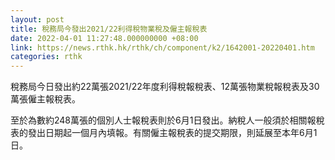 ```yaml
---
layout: post
title: 稅務局今發出2021/22利得稅物業稅及僱主報稅表
date: 2022-04-01 11:27:48.000000000 +08:00
link: https://news.rthk.hk/rthk/ch/component/k2/1642001-20220401.htm
categories: rthk
---
```


稅務局今日發出約22萬張2021/22年度利得稅報稅表、12萬張物業稅報稅表及30萬張僱主報稅表。

至於為數約248萬張的個別人士報稅表則於6月1日發出。納稅人一般須於相關報稅表的發出日期起一個月內填報。有關僱主報稅表的提交期限，則延展至本年6月1日。
